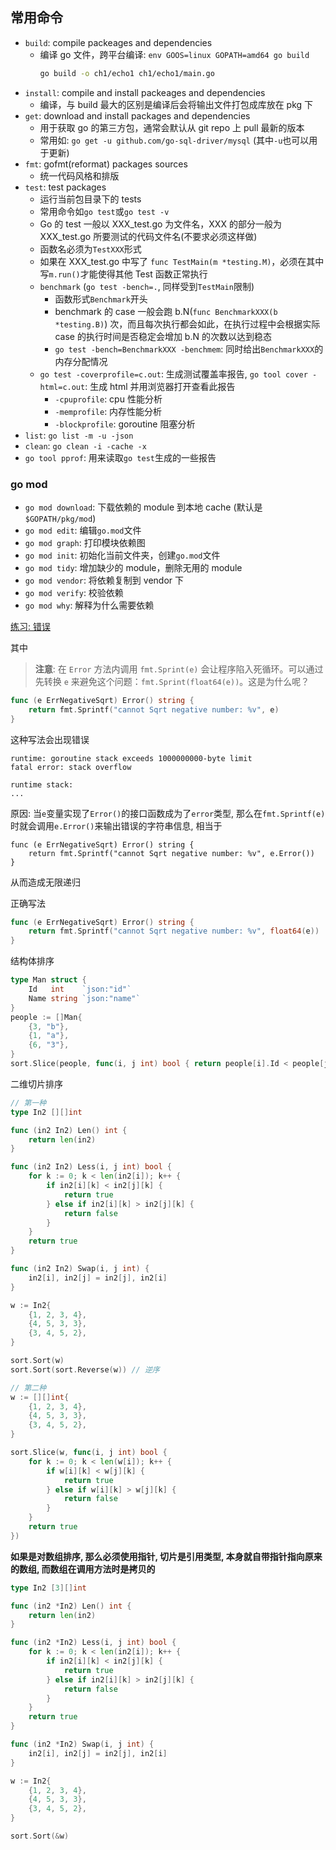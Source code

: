 ## 常用命令

* `build`: compile packeages and dependencies
    - 编译 go 文件，跨平台编译: `env GOOS=linux GOPATH=amd64 go build`
        ```bash
        go build -o ch1/echo1 ch1/echo1/main.go
        ```
* `install`: compile and install packeages and dependencies
    - 编译，与 build 最大的区别是编译后会将输出文件打包成库放在 pkg 下
* `get`: download and install packages and dependencies
    - 用于获取 go 的第三方包，通常会默认从 git repo 上 pull 最新的版本
    - 常用如: `go get -u github.com/go-sql-driver/mysql` (其中`-u`也可以用于更新)
* `fmt`: gofmt(reformat) packages sources
    - 统一代码风格和排版
* `test`: test packages
    - 运行当前包目录下的 tests
    - 常用命令如`go test`或`go test -v`
    - Go 的 test 一般以 XXX_test.go 为文件名，XXX 的部分一般为 XXX_test.go 所要测试的代码文件名(不要求必须这样做)
    - 函数名必须为`TestXXX`形式
    - 如果在 XXX_test.go 中写了 `func TestMain(m *testing.M)`，必须在其中写`m.run()`才能使得其他 Test 函数正常执行
    - `benchmark` (`go test -bench=.`, 同样受到`TestMain`限制)
        + 函数形式`Benchmark`开头
        + benchmark 的 case 一般会跑 b.N(`func BenchmarkXXX(b *testing.B)`) 次，而且每次执行都会如此，在执行过程中会根据实际 case 的执行时间是否稳定会增加 b.N 的次数以达到稳态
        + `go test -bench=BenchmarkXXX -benchmem`: 同时给出`BenchmarkXXX`的内存分配情况
    - `go test -coverprofile=c.out`: 生成测试覆盖率报告, `go tool cover -html=c.out`: 生成 html 并用浏览器打开查看此报告
        + `-cpuprofile`: cpu 性能分析
        + `-memprofile`: 内存性能分析
        + `-blockprofile`: goroutine 阻塞分析
* `list`: `go list -m -u -json`
* `clean`: `go clean -i -cache -x`
* `go tool pprof`: 用来读取`go test`生成的一些报告

### go mod

* `go mod download`: 下载依赖的 module 到本地 cache (默认是`$GOPATH/pkg/mod`)
* `go mod edit`: 编辑`go.mod`文件
* `go mod graph`: 打印模块依赖图
* `go mod init`: 初始化当前文件夹，创建`go.mod`文件
* `go mod tidy`: 增加缺少的 module，删除无用的 module
* `go mod vendor`: 将依赖复制到 vendor 下
* `go mod verify`: 校验依赖
* `go mod why`: 解释为什么需要依赖

[练习: 错误](https://tour.go-zh.org/methods/20)

其中
> **注意**: 在 `Error` 方法内调用 `fmt.Sprint(e)` 会让程序陷入死循环。可以通过先转换 `e` 来避免这个问题：`fmt.Sprint(float64(e))`。这是为什么呢？

```go
func (e ErrNegativeSqrt) Error() string {
	return fmt.Sprintf("cannot Sqrt negative number: %v", e)
}
```
这种写法会出现错误
```
runtime: goroutine stack exceeds 1000000000-byte limit
fatal error: stack overflow

runtime stack:
...
```

原因: 当`e`变量实现了`Error()`的接口函数成为了`error`类型, 那么在`fmt.Sprintf(e)`时就会调用`e.Error()`来输出错误的字符串信息, 相当于
```
func (e ErrNegativeSqrt) Error() string {
	return fmt.Sprintf("cannot Sqrt negative number: %v", e.Error())
}
```
从而造成无限递归

正确写法
```go
func (e ErrNegativeSqrt) Error() string {
	return fmt.Sprintf("cannot Sqrt negative number: %v", float64(e))
}
```

结构体排序
```go
type Man struct {
	Id   int    `json:"id"`
	Name string `json:"name"`
}
people := []Man{
    {3, "b"},
    {1, "a"},
    {6, "3"},
}
sort.Slice(people, func(i, j int) bool { return people[i].Id < people[j].Id })
```

二维切片排序
```go
// 第一种
type In2 [][]int

func (in2 In2) Len() int {
	return len(in2)
}

func (in2 In2) Less(i, j int) bool {
	for k := 0; k < len(in2[i]); k++ {
		if in2[i][k] < in2[j][k] {
			return true
		} else if in2[i][k] > in2[j][k] {
			return false
		}
	}
	return true
}

func (in2 In2) Swap(i, j int) {
	in2[i], in2[j] = in2[j], in2[i]
}

w := In2{
    {1, 2, 3, 4},
    {4, 5, 3, 3},
    {3, 4, 5, 2},
}

sort.Sort(w)
sort.Sort(sort.Reverse(w)) // 逆序

// 第二种
w := [][]int{
    {1, 2, 3, 4},
    {4, 5, 3, 3},
    {3, 4, 5, 2},
}

sort.Slice(w, func(i, j int) bool {
    for k := 0; k < len(w[i]); k++ {
        if w[i][k] < w[j][k] {
            return true
        } else if w[i][k] > w[j][k] {
            return false
        }
    }
    return true
})
```

**如果是对数组排序, 那么必须使用指针, 切片是引用类型, 本身就自带指针指向原来的数组, 而数组在调用方法时是拷贝的**
```go
type In2 [3][]int

func (in2 *In2) Len() int {
	return len(in2)
}

func (in2 *In2) Less(i, j int) bool {
	for k := 0; k < len(in2[i]); k++ {
		if in2[i][k] < in2[j][k] {
			return true
		} else if in2[i][k] > in2[j][k] {
			return false
		}
	}
	return true
}

func (in2 *In2) Swap(i, j int) {
	in2[i], in2[j] = in2[j], in2[i]
}

w := In2{
    {1, 2, 3, 4},
    {4, 5, 3, 3},
    {3, 4, 5, 2},
}

sort.Sort(&w)
```
